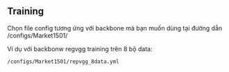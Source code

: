 ## Training
Chọn file config tương ứng với backbone mà bạn muốn dùng tại đường dẫn /configs/Market1501/

Ví dụ với backbonw regvgg training trên 8 bộ data:
```
/configs/Market1501/repvgg_8data.yml
```
